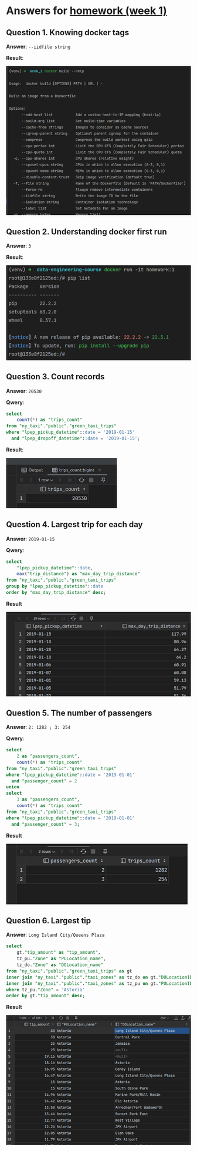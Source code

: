 # Answers for [homework (week 1)](https://github.com/DataTalksClub/data-engineering-zoomcamp/blob/main/cohorts/2023/week_1_docker_sql/homework.md)

## Question 1. Knowing docker tags

**Answer**: `--iidfile string`

**Result**:

![img_1.png](screenshots/screenshot_1.png)


## Question 2. Understanding docker first run

**Answer**: `3`

**Result**:

![img_2.png](screenshots/screenshot_2.png)


## Question 3. Count records

**Answer**: `20530`

**Qwery**:

```sql
select
    count(*) as "trips_count"
from "ny_taxi"."public"."green_taxi_trips"
where "lpep_pickup_datetime"::date = '2019-01-15'
  and "lpep_dropoff_datetime"::date = '2019-01-15';
```

**Result**:

![img.png](screenshots/screenshot_3.png)

## Question 4. Largest trip for each day

**Answer**: `2019-01-15`

**Qwery**:

```sql
select
    "lpep_pickup_datetime"::date,
    max("trip_distance") as "max_day_trip_distance"
from "ny_taxi"."public"."green_taxi_trips"
group by "lpep_pickup_datetime"::date
order by "max_day_trip_distance" desc;
```

**Result**

![img_1.png](screenshots/screenshot_4.png)

## Question 5. The number of passengers

**Answer**: `2: 1282 ; 3: 254`

**Qwery**:

```sql
select
    2 as "passengers_count",
    count(*) as "trips_count"
from "ny_taxi"."public"."green_taxi_trips"
where "lpep_pickup_datetime"::date = '2019-01-01'
  and "passenger_count" = 2
union
select
    3 as "passengers_count",
    count(*) as "trips_count"
from "ny_taxi"."public"."green_taxi_trips"
where "lpep_pickup_datetime"::date = '2019-01-01'
  and "passenger_count" = 3;
```

**Result**

![img.png](screenshots/screenshot_5.png)

## Question 6. Largest tip

**Answer**: `Long Island City/Queens Plaza`

```sql
select
    gt."tip_amount" as "tip_amount",
    tz_pu."Zone" as "PULocation_name",
    tz_do."Zone" as "DOLocation_name"
from "ny_taxi"."public"."green_taxi_trips" as gt
inner join "ny_taxi"."public"."taxi_zones" as tz_do on gt."DOLocationID" = tz_do."LocationID"
inner join "ny_taxi"."public"."taxi_zones" as tz_pu on gt."PULocationID" = tz_pu."LocationID"
where tz_pu."Zone" = 'Astoria'
order by gt."tip_amount" desc;
```

**Result**

![img.png](screenshots/screenshot_6.png)
